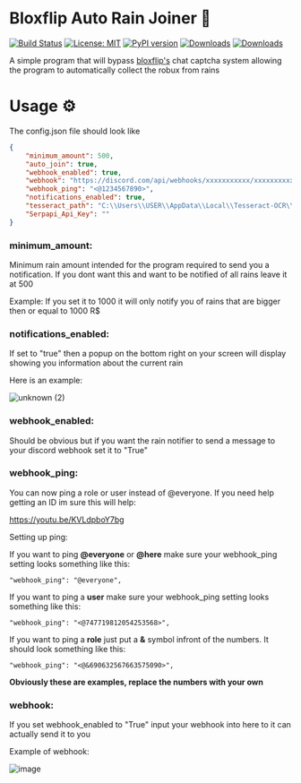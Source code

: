 # Bloxflip Auto Rain Joiner 🤖
[![Build Status](https://travis-ci.com/OlafenwaMoses/ImageAI.svg?branch=master)](https://travis-ci.com/OlafenwaMoses/ImageAI)  [![License: MIT](https://img.shields.io/badge/License-MIT-yellow.svg)](https://github.com/OlafenwaMoses/ImageAI/blob/master/LICENSE) [![PyPI version](https://badge.fury.io/py/imageai.svg)](https://badge.fury.io/py/imageai)   [![Downloads](https://pepy.tech/badge/imageai/month)](https://pepy.tech/project/imageai) [![Downloads](https://pepy.tech/badge/imageai/week)](https://pepy.tech/project/imageai)

A simple program that will bypass [bloxflip's](https://bloxflip.com) chat captcha system allowing the program to automatically collect the robux from rains

# Usage ⚙
The config.json file should look like
```json
{
	"minimum_amount": 500,
	"auto_join": true,
	"webhook_enabled": true,
	"webhook": "https://discord.com/api/webhooks/xxxxxxxxxxx/xxxxxxxxxxxxxxxxxxxxx",
	"webhook_ping": "<@1234567890>",
	"notifications_enabled": true,
	"tesseract_path": "C:\\Users\\USER\\AppData\\Local\\Tesseract-OCR\\tesseract",
	"Serpapi_Api_Key": ""
}
```

### minimum_amount:
Minimum rain amount intended for the program required to send you a notification. If you dont want this and want to be notified of all rains leave it at 500

Example: If you set it to 1000 it will only notify you of rains that are bigger then or equal to 1000 R$


### notifications_enabled:
If set to "true" then a popup on the bottom right on your screen will display showing you information about the current rain

Here is an example:

![unknown (2)](https://user-images.githubusercontent.com/79641603/161392482-74abad64-d724-466a-8c7a-2f6d87acf3c6.png)

### webhook_enabled:
Should be obvious but if you want the rain notifier to send a message to your discord webhook set it to "True"

### webhook_ping:
You can now ping a role or user instead of @everyone. If you need help getting an ID im sure this will help:

https://youtu.be/KVLdpboY7bg

Setting up ping:

If you want to ping **@everyone** or **@here** make sure your webhook_ping setting looks something like this:
```
"webhook_ping": "@everyone",
```
If you want to ping a **user** make sure your webhook_ping setting looks something like this:
```
"webhook_ping": "<@747719812054253568>",
```
If you want to ping a **role** just put a **&** symbol infront of the numbers. It should look something like this:
```
"webhook_ping": "<@&690632567663575090>",
```

**Obviously these are examples, replace the numbers with your own**

### webhook:
If you set webhook_enabled to "True" input your webhook into here to it can actually send it to you

Example of webhook:

![image](https://user-images.githubusercontent.com/79641603/161392598-616dda5d-adb5-4ff4-9b60-d46ea8581128.png)
